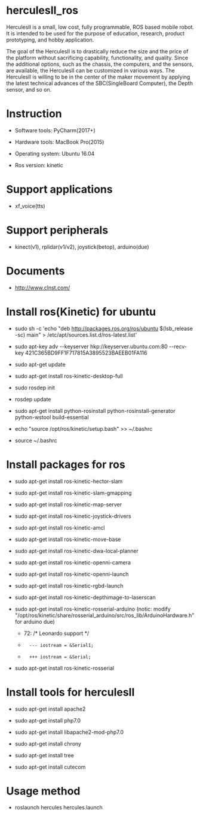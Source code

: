 # herculesII_ros
HerculesII is a small, low cost, fully programmable, ROS­ based mobile robot. It is intended to be used for the purpose of education, research, product prototyping, and hobby application.

The goal of the HerculesII is to drastically reduce the size and the price of the platform without sacrificing capability, functionality, and quality. Since the additional options, such as the chassis, the computers, and the sensors, are available, the HerculesII can be customized in various ways. The HerculesII is willing to be in the center of the maker movement by applying the latest technical advances of the SBC(Single­Board Computer), the Depth sensor, and so on.


# Instruction

- Software tools:     PyCharm(2017+)

- Hardware tools:     MacBook Pro(2015)

- Operating system:   Ubuntu 16.04

- Ros version:        kinetic


# Support applications
- xf_voice(tts)


# Support peripherals

- kinect(v1), rplidar(v1/v2), joystick(betop), arduino(due)


# Documents

- http://www.clnst.com/


# Install ros(Kinetic) for ubuntu

- sudo sh -c 'echo "deb http://packages.ros.org/ros/ubuntu $(lsb_release -sc) main" > /etc/apt/sources.list.d/ros-latest.list'

- sudo apt-key adv --keyserver hkp://keyserver.ubuntu.com:80 --recv-key 421C365BD9FF1F717815A3895523BAEEB01FA116

- sudo apt-get update

- sudo apt-get install ros-kinetic-desktop-full

- sudo rosdep init

- rosdep update

- sudo apt-get install python-rosinstall python-rosinstall-generator python-wstool build-essential

- echo "source /opt/ros/kinetic/setup.bash" >> ~/.bashrc

- source ~/.bashrc


# Install packages for ros

- sudo apt-get install ros-kinetic-hector-slam

- sudo apt-get install ros-kinetic-slam-gmapping

- sudo apt-get install ros-kinetic-map-server

- sudo apt-get install ros-kinetic-joystick-drivers

- sudo apt-get install ros-kinetic-amcl

- sudo apt-get install ros-kinetic-move-base

- sudo apt-get install ros-kinetic-dwa-local-planner

- sudo apt-get install ros-kinetic-openni-camera

- sudo apt-get install ros-kinetic-openni-launch

- sudo apt-get install ros-kinetic-rgbd-launch

- sudo apt-get install ros-kinetic-depthimage-to-laserscan

- sudo apt-get install ros-kinetic-rosserial-arduino
    (notic: modify "/opt/ros/kinetic/share/rosserial_arduino/src/ros_lib/ArduinoHardware.h" for arduino due)
    - 72:   /* Leonardo support */
    -       --- iostream = &Serial1;
    -       +++ iostream = &Serial;

- sudo apt-get install ros-kinetic-rosserial


# Install tools for herculesII

- sudo apt-get install apache2

- sudo apt-get install php7.0

- sudo apt-get install libapache2-mod-php7.0

- sudo apt-get install chrony

- sudo apt-get install tree

- sudo apt-get install cutecom


# Usage method

- roslaunch hercules hercules.launch
